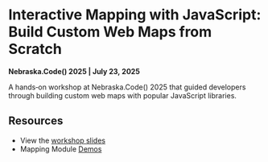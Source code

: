 # Interactive Mapping with JavaScript: Build Custom Web Maps from Scratch

**Nebraska.Code() 2025 | July 23, 2025**

A hands‑on workshop at Nebraska.Code() 2025 that guided developers through building custom web maps with popular JavaScript libraries.

## Resources

- View the [workshop slides](https://example.com/your-slides)
- Mapping Module [Demos](https://codepen.io/yourusername/pen/mapping-basics)
